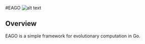 #EAGO
![alt text](https://github.com/jinseokYeom/eago/blob/master/eago.png "EAGO")
## Overview
EAGO is a simple framework for evolutionary computation in Go. 
